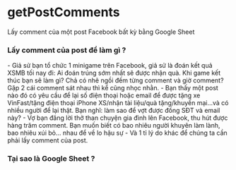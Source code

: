 # getPostComments
Lấy comment của một post Facebook bất kỳ bằng Google Sheet

<h3>Lấy comment của post để làm gì ?</h3>
- Giả sử bạn tổ chức 1 minigame trên Facebook, giả sử là đoán kết quả XSMB tối nay đi: Ai đoán trúng sớm nhất sẽ được nhận quà. Khi game kết thúc bạn sẽ làm gì? Chả có nhẽ ngồi đếm từng comment và giờ comment? Gặp 2 cái comment sát nhau thì kể cũng nhọc nhằn.
- Bạn thấy một post nào đó có yêu cầu để lại số điện thoại hoặc email để được tặng xe VinFast/tặng điện thoại iPhone XS/nhận tài liệu/quà tặng/khuyến mại...và có nhiều người để lại thật. Bạn nghĩ: làm sao để vợt được đống SĐT và email này?
- Vợ bạn đăng lời thở than chuyện gia đình lên Facebook, thu hút được hàng trăm comment. Bạn muốn biết có bao nhiêu người khuyên làm lành, bao nhiêu xúi bỏ... nhau để về lo hậu sự
- Và 1 tỉ lý do khác để chúng ta cần phải lấy comment của post.

<h3>Tại sao là Google Sheet ?</h3>
